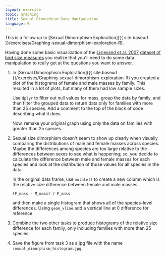 ```yaml
---
layout: exercise
topic: Graphing
title: Sexual Dimorphism Data Manipulation
language: R
---
```


This is a follow up to [Sexual Dimorophism Exploration]({{ site.baseurl }}/exercises/Graphing-sexual-dimorphism-exploration-R).

Having done some basic visualization of the
[Lislevand et al. 2007](https://doi.org/10.1890/06-2054)
[dataset of bird size measures](http://www.esapubs.org/archive/ecol/E088/096/avian_ssd_jan07.txt)
you realize that you'll need to do some data manipulation to really get at the
questions you want to answer.

1. In [Sexual Dimorophism Exploration]({{ site.baseurl }}/exercises/Graphing-sexual-dimorphism-exploration-R)
   you created a plot of the histograms of female and male masses by family. This
   resulted in a lot of plots, but many of them had low sample sizes.

   Use `dplyr` to filter out null values for mass, group the data by family,
   and then filter the grouped data to return data only for families with more
   than 25 species. Add a comment to the top of the block of code describing
   what it does.
    
   Now, remake your original graph using only the data on families with greater
   than 25 species.

2. Sexual size dimorphism doesn't seem to show up clearly when visually
   comparing the distributions of male and female masses across species. Maybe
   the differences among species are too large relative to the differences 
   between sexes to see what is happening; so, you decide to calculate the
   difference between male and female masses for each species and look at the
   distribution of those values for all species in the data.
   
   In the original data frame, use `mutate()` to create a new column which is the 
   relative size difference between female and male masses 

   `(F_mass - M_mass) / F_mass`

   and then make a single histogram that shows all of the species-level
   differences. Using `geom_vline` add a vertical line at 0 difference for
   reference.

3. Combine the two other tasks to produce histograms of the relative size
   difference for each family, only including families with more than 25
   species.

4. Save the figure from task 3 as a jpg file with the name
   `sexual_dimorphism_histogram.jpg`. 
